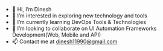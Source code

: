 - 👋 Hi, I’m Dinesh
- 👀 I’m interested in exploring new technology and tools
- 🌱 I’m currently learning DevOps Tools & Technologies
- 💞️ I’m looking to collaborate on UI Automation Frameworks Development(Web, Mobile and API)
- 📫 Contact me at dinesh11990@gmail.com

<!---
dinesh11990/dinesh11990 is a ✨ special ✨ repository because its `README.md` (this file) appears on your GitHub profile.
You can click the Preview link to take a look at your changes.
--->
